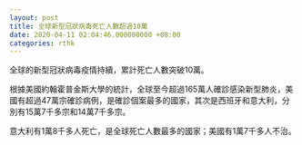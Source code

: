 ```yaml
---
layout: post
title: 全球新型冠狀病毒死亡人數超過10萬
date: 2020-04-11 02:04:46.000000000 +08:00
categories: rthk
---
```


全球的新型冠狀病毒疫情持續，累計死亡人數突破10萬。

根據美國約翰霍普金斯大學的統計，全球至今超過165萬人確診感染新型肺炎，美國有超過47萬宗確診病例，是確診個案最多的國家，其次是西班牙和意大利，分別有15萬7千多宗和14萬7千多宗。

意大利有1萬8千多人死亡，是全球死亡人數最多的國家；美國有1萬7千多人不治。
